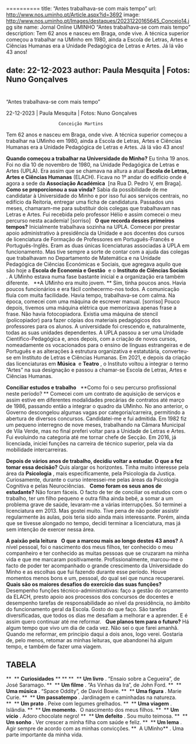 ==========
 title: “Antes trabalhava-se com mais tempo”
url: http://www.nos.uminho.pt/Article.aspx?id=3692
image: http://www.nos.uminho.pt/Images/destaques/20231220165645_Conceio14.jpg
site name: Jornal Online UMINHO “Antes trabalhava-se com mais tempo”
description: Tem 62 anos e nasceu em Braga, onde vive. A técnica superior começou a trabalhar na UMinho em 1980, ainda a Escola de Letras, Artes e Ciências Humanas era a Unidade Pedagógica de Letras e Artes. Já lá vão 43 anos!

date: 22-12-2023
author: Paula Mesquita | Fotos: Nuno Gonçalves
 --- 
# 

“Antes trabalhava-se com mais tempo”

22-12-2023 | Paula Mesquita | Fotos: Nuno Gonçalves

                        Conceição Martins

Tem 62 anos e nasceu em Braga, onde vive. A técnica superior começou a trabalhar na UMinho em 1980, ainda a Escola de Letras, Artes e Ciências Humanas era a Unidade Pedagógica de Letras e Artes. Já lá vão 43 anos!

**Quando começou a trabalhar na Universidade do Minho?** 
Eu tinha 19 anos. Foi no dia 10 de novembro de 1980, na Unidade Pedagógica de Letras e Artes (UPLA). Era assim que se chamava na altura a atual **Escola de Letras, Artes e Ciências Humanas**  (ELACH). Ficava no 1º andar do edifício onde é agora a sede da **Associação Académica**  [na Rua D. Pedro V, em Braga].
 
**Como se proporcionou a sua vinda?** 
Sabia da possibilidade de me candidatar à Universidade do Minho e por isso fui aos serviços centrais, no edifício da Reitoria, entregar uma ficha de candidatura. Passados uns meses, chamaram-me para substituir dois colegas que trabalhavam nas Letras e Artes. Fui recebida pelo professor Hélio e assim comecei o meu percurso nesta academia! [sorriso]
 
**O que recorda desses primeiros tempos?** 
Inicialmente trabalhava sozinha na UPLA. Comecei por prestar apoio administrativo à presidência da Unidade e aos docentes dos cursos de licenciatura de Formação de Professores em Português-Francês e Português-Inglês. Eram as duas únicas licenciaturas associadas à UPLA em funcionamento. Mas tive sempre a sorte de contar com a ajuda das colegas que trabalhavam no Departamento de Matemática e na Unidade Pedagógica de Ciências Económicas e Sociais, que agregava aquilo que são hoje a **Escola de Economia e Gestão**  e o **Instituto de Ciências Sociais** . A UMinho estava numa fase bastante inicial e a organização era também diferente.
 
**A UMinho era muito jovem. ** 
Sim, tinha poucos anos. Havia poucos funcionários e era fácil conhecermo-nos todos. A comunicação fluía com muita facilidade. Havia tempo, trabalhava-se com calma. Na época, comecei com uma máquina de escrever manual. [sorriso] Pouco depois, tivemos uma máquina elétrica que memorizava apenas frase a frase. Não havia fotocopiadora. Existia uma máquina de stencil (policopiador) para fazer cópias dos materiais pedagógicos dos professores para os alunos. A universidade foi crescendo e, naturalmente, todas as suas unidades dependentes. A UPLA passou a ser uma Unidade Científico-Pedagógica e, anos depois, com a criação de novos cursos, nomeadamente os vocacionados para o ensino de línguas estrangeiras e de Português e as alterações à estrutura organizativa e estatutária, converteu-se em Instituto de Letras e Ciências Humanas. Em 2021, e depois da criação das licenciaturas em **Música**  e **Teatro** , o Instituto voltou a integrar o termo “Artes” na sua designação e passou a chamar-se Escola de Letras, Artes e Ciências Humanas.

**Conciliar estudos e trabalho** 
 
**Como foi o seu percurso profissional neste período? ** 
Comecei com um contrato de aquisição de serviços e assim estive em diferentes modalidades precárias de contratos até março de 1986, passando então a integrar o quadro da UMinho. No ano anterior, o Governo descongelou algumas vagas por categoria/carreira, permitindo a abertura de diversos concursos. Candidatei-me e fui admitida. Em 1982 fiz um pequeno interregno de nove meses, trabalhando na Câmara Municipal de Vila Verde, mas no final preferi voltar para a Unidade de Letras e Artes. Fui evoluindo na categoria até me tornar chefe de Secção. Em 2016, já licenciada, iniciei funções na carreira de técnico superior, pela via da mobilidade intercarreiras.

**Depois de vários anos de trabalho, decidiu voltar a estudar. O que a fez tomar essa decisão?** 
Quis alargar os horizontes. Tinha muito interesse pela área da **Psicologia** , mais especificamente, pela Psicologia da Justiça. Curiosamente, durante o curso interessei-me pelas áreas da Psicologia Cognitiva e pelas Neurociências.
 
**Como foram os seus anos de estudante?** 
Não foram fáceis. O facto de ter de conciliar os estudos com o trabalho, ter um filho pequeno e outra filha ainda bebé, a somar a um problema grave de saúde, levaram-me a várias interrupções. Só terminei a licenciatura em 2013. Mas gostei muito. Tive pena de não poder assistir regularmente às aulas, pois teria sido ainda mais interessante. Porém, ainda que se tivesse alongado no tempo, decidi terminar a licenciatura, mas já sem intenção de exercer nessa área.

**A paixão pela leitura** 
 
**O que a marcou mais ao longo destes 43 anos?** 
A nível pessoal, foi o nascimento dos meus filhos, ter conhecido o meu companheiro e ter conhecido as muitas pessoas que se cruzaram na minha vida e que me marcaram positivamente. Profissionalmente, marcou-me o facto de poder ter acompanhado o grande crescimento da Universidade do Minho e as escolhas que fui fazendo durante esse período. Houve momentos menos bons e um, pessoal, do qual sei que nunca recuperarei.
 
**Quais são os maiores desafios do exercício das suas funções?** 
Desempenho funções técnico-administrativas: faço a gestão do orçamento da ELACH, presto apoio aos processos dos concursos de docentes e desempenho tarefas de responsabilidade ao nível da presidência, no âmbito do funcionamento geral da Escola. Gosto do que faço. São tarefas diversificadas, que todos os dias me desafiam a melhorar e a aprender. E é assim quero continuar até me reformar.
 
**Que planos tem para o futuro?** 
Há algum tempo que vivo um dia de cada vez. Não sei o que farei amanhã. Quando me reformar, em princípio daqui a dois anos, logo verei. Gostaria de, pelo menos, retomar as minhas leituras, que abandonei há algum tempo, e também de fazer uma viagem.
 
 

## TABELA

**  ** **Curiosidades** 
** ** 
**  ** **Um livro** . “Ensaio sobre a Cegueira”, de José Saramago.
**  ** **Um filme** . “As Vinhas da Ira”, de John Ford.
**  ** **Uma música** . “Space Oddity”, de David Bowie.
**  ** **Uma figura** . Marie Curie.
**  ** **Um passatempo** . Jardinagem e caminhadas na natureza.
**  ** **Um prato** . Peixe com legumes grelhados.
**  ** **Uma viagem** . Islândia.
**  ** **Um momento.**  O nascimento dos meus filhos.
**  ** **Um vício** . Adoro chocolate negro!
**  ** **Um defeito** . Sou muito teimosa.
**  ** **Um sonho** . Ver crescer a minha filha com saúde e feliz.
**  ** **Um lema** . Agir sempre de acordo com as minhas convicções.
**  A UMinho** . Uma parte importante da minha vida.
				 

 



